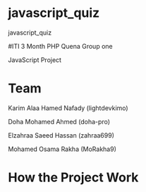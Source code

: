 # javascript_quiz

javascript_quiz

#ITI 3 Month PHP Quena Group one

JavaScript Project

# Team

Karim Alaa Hamed Nafady (lightdevkimo)

Doha Mohamed Ahmed (doha-pro)

Elzahraa Saeed Hassan (zahraa699)

Mohamed Osama Rakha (MoRakha9)

# How the Project Work
